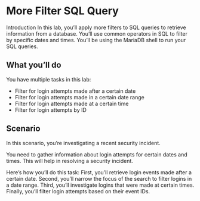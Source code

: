 # More Filter SQL Query
<h>Introduction</h2>
In this lab, you’ll apply more filters to SQL queries to retrieve information from a database. You’ll use common operators in SQL to filter by specific dates and times. You’ll be using the MariaDB shell to run your SQL queries.

<h2>What you’ll do</h2>
You have multiple tasks in this lab: 

 - Filter for login attempts made after a certain date
 - Filter for login attempts made in a certain date range
 - Filter for login attempts made at a certain time
 - Filter for login attempts by ID

<h2>Scenario</h2>
In this scenario, you’re investigating a recent security incident.

You need to gather information about login attempts for certain dates and times. This will help in resolving a security incident.

Here’s how you’ll do this task: First, you’ll retrieve login events made after a certain date. Second, you’ll narrow the focus of the search to filter logins in a date range. Third, you’ll investigate logins that were made at certain times. Finally, you’ll filter login attempts based on their event IDs.


